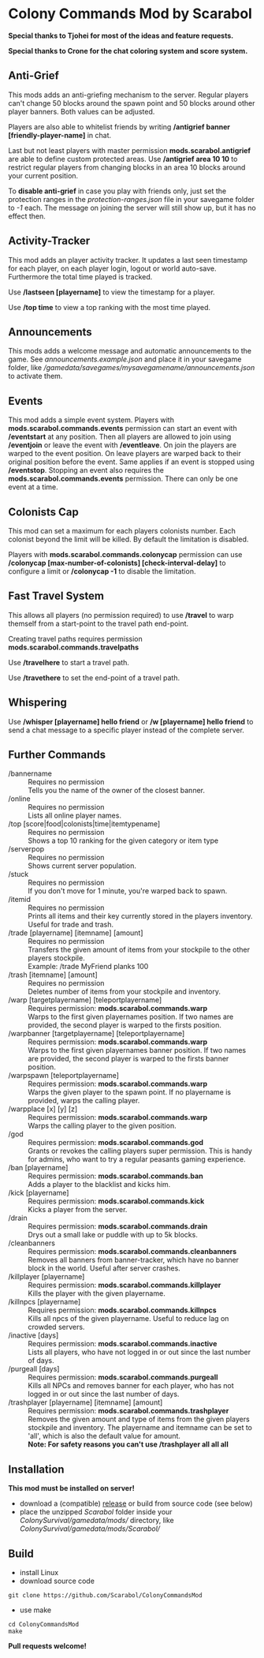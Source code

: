 # Colony Commands Mod by Scarabol

**Special thanks to Tjohei for most of the ideas and feature requests.**

**Special thanks to Crone for the chat coloring system and score system.**

## Anti-Grief

This mods adds an anti-griefing mechanism to the server. Regular players can't change 50 blocks around the spawn point and 50 blocks around other player banners. Both values can be adjusted.

Players are also able to whitelist friends by writing **/antigrief banner [friendly-player-name]** in chat. 

Last but not least players with master permission **mods.scarabol.antigrief** are able to define custom protected areas.
Use **/antigrief area 10 10** to restrict regular players from changing blocks in an area 10 blocks around your current position.

To **disable anti-grief** in case you play with friends only, just set the protection ranges in the *protection-ranges.json* file in your savegame folder to *-1* each. The message on joining the server will still show up, but it has no effect then.

## Activity-Tracker

This mod adds an player activity tracker. It updates a last seen timestamp for each player, on each player login, logout or world auto-save. Furthermore the total time played is tracked.

Use **/lastseen [playername]** to view the timestamp for a player.

Use **/top time** to view a top ranking with the most time played.

## Announcements

This mods adds a welcome message and automatic announcements to the game.
See *announcements.example.json* and place it in your savegame folder, like */gamedata/savegames/mysavegamename/announcements.json* to activate them.

## Events

This mod adds a simple event system. Players with **mods.scarabol.commands.events** permission can start an event with **/eventstart** at any position. Then all players are allowed to join using **/eventjoin** or leave the event with **/eventleave**. On join the players are warped to the event position. On leave players are warped back to their original position before the event. Same applies if an event is stopped using **/eventstop**. Stopping an event also requires the **mods.scarabol.commands.events** permission. There can only be one event at a time.

## Colonists Cap

This mod can set a maximum for each players colonists number. Each colonist beyond the limit will be killed. By default the limitation is disabled.

Players with **mods.scarabol.commands.colonycap** permission can use **/colonycap [max-number-of-colonists] [check-interval-delay]** to configure a limit or **/colonycap -1** to disable the limitation.

## Fast Travel System

This allows all players (no permission required) to use **/travel** to warp themself from a start-point to the travel path end-point.

Creating travel paths requires permission **mods.scarabol.commands.travelpaths**

Use **/travelhere** to start a travel path.

Use **/travethere** to set the end-point of a travel path.

## Whispering

Use **/whisper [playername] hello friend** or **/w [playername] hello friend** to send a chat message to a specific player instead of the complete server.

## Further Commands

<dl>
<dt>/bannername</dt>
<dd>Requires no permission<br>Tells you the name of the owner of the closest banner.</dd>
<dt>/online</dt>
<dd>Requires no permission<br>Lists all online player names.</dd>
<dt>/top [score|food|colonists|time|itemtypename]</dt>
<dd>Requires no permission<br>Shows a top 10 ranking for the given category or item type</dd>
<dt>/serverpop</dt>
<dd>Requires no permission<br>Shows current server population.</dd>
<dt>/stuck</dt>
<dd>Requires no permission<br>If you don't move for 1 minute, you're warped back to spawn.</dd>
<dt>/itemid</dt>
<dd>Requires no permission<br>Prints all items and their key currently stored in the players inventory. Useful for trade and trash.</dd>
<dt>/trade [playername] [itemname] [amount]</dt>
<dd>Requires no permission<br>Transfers the given amount of items from your stockpile to the other players stockpile.<br>Example: /trade MyFriend planks 100</dd>
<dt>/trash [itemname] [amount]</dt>
<dd>Requires no permission<br>Deletes number of items from your stockpile and inventory.</dd>

<dt>/warp [targetplayername] [teleportplayername]</dt>
<dd>Requires permission: <b>mods.scarabol.commands.warp</b><br>Warps to the first given playernames position. If two names are provided, the second player is warped to the firsts position.</dd>
<dt>/warpbanner [targetplayername] [teleportplayername]</dt>
<dd>Requires permission: <b>mods.scarabol.commands.warp</b><br>Warps to the first given playernames banner position. If two names are provided, the second player is warped to the firsts banner position.</dd>
<dt>/warpspawn [teleportplayername]</dt>
<dd>Requires permission: <b>mods.scarabol.commands.warp</b><br>Warps the given player to the spawn point. If no playername is provided, warps the calling player.</dd>
<dt>/warpplace [x] [y] [z]</dt>
<dd>Requires permission: <b>mods.scarabol.commands.warp</b><br>Warps the calling player to the given position.</dd>

<dt>/god</dt>
<dd>Requires permission: <b>mods.scarabol.commands.god</b><br>Grants or revokes the calling players super permission. This is handy for admins, who want to try a regular peasants gaming experience.</dd>
<dt>/ban [playername]</dt>
<dd>Requires permission: <b>mods.scarabol.commands.ban</b><br>Adds a player to the blacklist and kicks him.</dd>
<dt>/kick [playername]</dt>
<dd>Requires permission: <b>mods.scarabol.commands.kick</b><br>Kicks a player from the server.</dd>
<dt>/drain</dt>
<dd>Requires permission: <b>mods.scarabol.commands.drain</b><br>Drys out a small lake or puddle with up to 5k blocks.</dd>
<dt>/cleanbanners</dt>
<dd>Requires permission: <b>mods.scarabol.commands.cleanbanners</b><br>Removes all banners from banner-tracker, which have no banner block in the world. Useful after server crashes.</dd>
<dt>/killplayer [playername]</dt>
<dd>Requires permission: <b>mods.scarabol.commands.killplayer</b><br>Kills the player with the given playername.</dd>
<dt>/killnpcs [playername]</dt>
<dd>Requires permission: <b>mods.scarabol.commands.killnpcs</b><br>Kills all npcs of the given playername. Useful to reduce lag on crowded servers.</dd>
<dt>/inactive [days]</dt>
<dd>Requires permission: <b>mods.scarabol.commands.inactive</b><br>Lists all players, who have not logged in or out since the last number of days.</dd>
<dt>/purgeall [days]</dt>
<dd>Requires permission: <b>mods.scarabol.commands.purgeall</b><br>Kills all NPCs and removes banner for each player, who has not logged in or out since the last number of days.</dd>
<dt>/trashplayer [playername] [itemname] [amount]</dt>
<dd>Requires permission: <b>mods.scarabol.commands.trashplayer</b><br>Removes the given amount and type of items from the given players stockpile and inventory. The playername and itemname can be set to 'all', which is also the default value for amount.<br><b>Note: For safety reasons you can't use /trashplayer all all all</b></dd>
</dl>

## Installation

**This mod must be installed on server!**

* download a (compatible) [release](https://github.com/Scarabol/ColonyCommandsMod/releases) or build from source code (see below)
* place the unzipped *Scarabol* folder inside your *ColonySurvival/gamedata/mods/* directory, like *ColonySurvival/gamedata/mods/Scarabol/*

## Build

* install Linux
* download source code
```Shell
git clone https://github.com/Scarabol/ColonyCommandsMod
```
* use make
```Shell
cd ColonyCommandsMod
make
```

**Pull requests welcome!**

